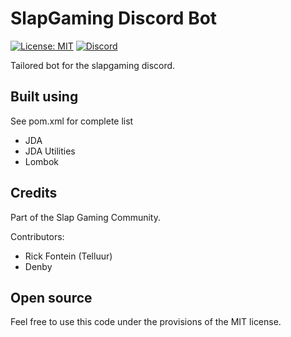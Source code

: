 # SlapGaming Discord Bot
[![License: MIT](https://img.shields.io/badge/License-MIT-yellow.svg)](https://opensource.org/licenses/MIT)
[![Discord](https://discordapp.com/api/guilds/276858200853184522/widget.png)](https://discord.gg/wZes6v4)

Tailored bot for the slapgaming discord.

## Built using
See pom.xml for complete list
* JDA
* JDA Utilities
* Lombok

## Credits 
Part of the Slap Gaming Community.

Contributors:
- Rick Fontein (Telluur)
- Denby

## Open source
Feel free to use this code under the provisions of the MIT license. 
